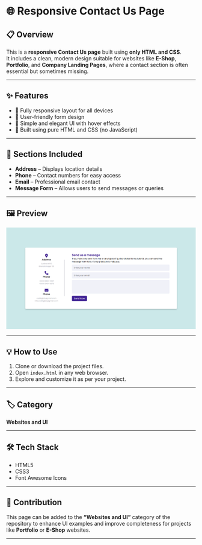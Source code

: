 # 🌐 Responsive Contact Us Page

## 📋 Overview
This is a **responsive Contact Us page** built using **only HTML and CSS**.  
It includes a clean, modern design suitable for websites like **E-Shop**, **Portfolio**, and **Company Landing Pages**, where a contact section is often essential but sometimes missing.

---

## ✨ Features
- 📱 Fully responsive layout for all devices  
- 💬 User-friendly form design  
- 🎨 Simple and elegant UI with hover effects  
- 🧱 Built using pure HTML and CSS (no JavaScript)

---

## 🧩 Sections Included
- **Address** – Displays location details  
- **Phone** – Contact numbers for easy access  
- **Email** – Professional email contact  
- **Message Form** – Allows users to send messages or queries  

---

## 🖼️ Preview
![Contact Us Page Screenshot](ui.png)

---

## 💡 How to Use
1. Clone or download the project files.  
2. Open `index.html` in any web browser.  
3. Explore and customize it as per your project.

---

## 🏷️ Category
**Websites and UI**

---

## 🛠️ Tech Stack
- HTML5  
- CSS3  
- Font Awesome Icons  

---

## 🎯 Contribution
This page can be added to the **“Websites and UI”** category of the repository to enhance UI examples and improve completeness for projects like **Portfolio** or **E-Shop** websites.

---
